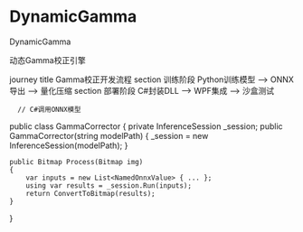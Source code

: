# DynamicGamma
DynamicGamma


动态Gamma校正引擎

journey
    title Gamma校正开发流程
    section 训练阶段
      Python训练模型 --> ONNX导出 --> 量化压缩
    section 部署阶段
      C#封装DLL --> WPF集成 --> 沙盒测试


      // C#调用ONNX模型
public class GammaCorrector
{
    private InferenceSession _session;
    public GammaCorrector(string modelPath)
    {
        _session = new InferenceSession(modelPath);
    }
    
    public Bitmap Process(Bitmap img)
    {
        var inputs = new List<NamedOnnxValue> { ... };
        using var results = _session.Run(inputs);
        return ConvertToBitmap(results);
    }
}
